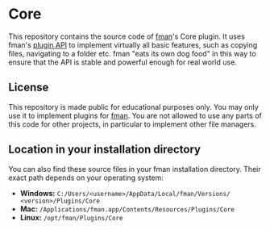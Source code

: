 # Core
This repository contains the source code of [fman](https://fman.io)'s Core plugin. It uses fman's [plugin API](https://fman.io/docs/api) to implement virtually all basic features, such as copying files, navigating to a folder etc. fman "eats its own dog food" in this way to ensure that the API is stable and powerful enough for real world use.

## License
This repository is made public for educational purposes only. You may only use it to implement plugins for [fman](https://fman.io). You are not allowed to use any parts of this code for other projects, in particular to implement other file managers.

## Location in your installation directory
You can also find these source files in your fman installation directory. Their exact path depends on your operating system:

 * **Windows:** `C:/​Users/​<username>/​AppData/​Local/​fman/​Versions/​<version>/​Plugins/​Core`
 * **Mac:** `/​Applications/​fman.app/​Contents/​Resources/​Plugins/​Core`
 * **Linux:** `/opt/​fman/​Plugins/​Core`
